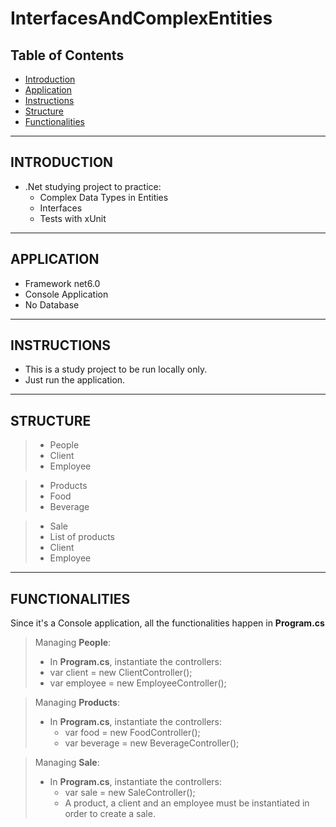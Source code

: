 # InterfacesAndComplexEntities

## Table of Contents

- [Introduction](#introduction)
- [Application](#application)
- [Instructions](#instructions)
- [Structure](#structure)
- [Functionalities](#functionalities)

---

## **INTRODUCTION**

- .Net studying project to practice:
  - Complex Data Types in Entities
  - Interfaces
  - Tests with xUnit

---

## **APPLICATION**

 - Framework net6.0
 - Console Application
 - No Database

---

## **INSTRUCTIONS**

- This is a study project to be run locally only.
- Just run the application.
    
---

## **STRUCTURE**

>- People
>  - Client
>  - Employee

>- Products
>  - Food
>  - Beverage

>- Sale
>  - List of products
>  - Client
>  - Employee
---

## **FUNCTIONALITIES**

Since it's a Console application, all the functionalities happen in **Program.cs**

> Managing **People**:
>- In **Program.cs**, instantiate the controllers:
>  - var client = new ClientController();
>  - var employee = new EmployeeController();
>

> Managing **Products**:
>- In **Program.cs**, instantiate the controllers:
>    - var food = new FoodController();
>    - var beverage = new BeverageController();

> Managing **Sale**:
>- In **Program.cs**, instantiate the controllers:
>    - var sale = new SaleController();
>    - A product, a client and an employee must be instantiated in order to create a sale.